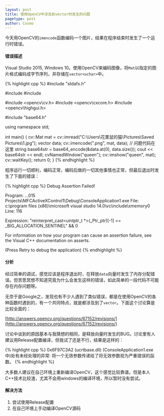 ```yaml
---
layout: post
title: 使用OpenCV中涉及到vector时发生的问题
pagetype: post
author: Cosmo
---
```


今天用OpenCV的`imencode`函数编码一个图片，结果在程序结束时发生了一个运行时错误。

#### 错误描述

Visual Studio 2015, Windows 10。使用OpenCV来编码图像，将`Mat`以指定的图片格式编码成字节序列，并存储在`vector<uchar>`中。

{% highlight cpp %}
#include "stdafx.h"

#include <iostream>
#include <vector>

#include <opencv\cv.h>
#include <opencv\cxcore.h>
#include <opencv\highgui.h>

#include "base64.h"

using namespace std;

int main()
{
	cv::Mat mat = cv::imread("C:\\Users\\花栗鼠的猫\\Pictures\\Saved Pictures\\1.jpg");
	vector<uchar> data;
	cv::imencode(".png", mat, data); // 问题代码在这里
	string base64str = base64_encode(&data.at(0), data.size());
	cout << base64str << endl;
	cvNamedWindow("queen");
	cv::imshow("queen", mat);
	cv::waitKey();
    return 0;
}
{% endhighlight %}

程序运行一切顺利，编码正常，编码后做的一切其他事情也正常，但最后退出时发生了下面的错误：

{% highlight cpp %}
Debug Assertion Failed!

Program: ...015 Projects\MFCActiveXControl1\Debug\ConsoleApplication1.exe
File: c:\program files (x86)\microsoft visual studio 14.0\vc\include\xmemory0
Line: 116

Expression: "reinterpret_cast<uintptr_t *>(_Ptr_ptr)[-1] == _BIG_ALLOCATION_SENTINEL" && 0

For information on how your program can cause an assertion
failure, see the Visual C++ documentation on asserts.

(Press Retry to debug the application)
{% endhighlight %}

#### 分析

经过简单的调试，感觉应该是程序退出时，在释放`data`向量时发生了内存分配错误。但苦思冥想不知道究竟为什么会发生这样的错误，如此简单的一段代码不可能存在内存问题呀。

无奈于是Google之，发现也有不少人遇到了类似错误，都是在使用OpenCV的各种函数时遇到的，有一个共同特点，就是都涉及到了`vector`。下面这个讨论算是比较全面的：

[<fakeholder target="_blank"></fakeholder>http://answers.opencv.org/questions/67152/revisions/](http://answers.opencv.org/questions/67152/revisions/)

讨论中谈到的原因基本与我猜想的相同，是释放向量时发生的BUG。讨论里有人建议用Release配置编译，但我试了还是不行，结果是这样的：

{% highlight cpp %}
0x6F97C3A2 (ucrtbase.dll) (ConsoleApplication1.exe 中)处有未经处理的异常: 将一个无效参数传递给了将无效参数视为严重错误的函数。
{% endhighlight %}

大多数人建议在自己环境上重新编译OpenCV，这个感觉比较靠谱。但是本人C++技术比较渣，尤其不会用windows的编译环境，所以暂时没有尝试。

#### 解决方法

1. 尝试使用Release配置
2. 在自己环境上手动编译OpenCV源码